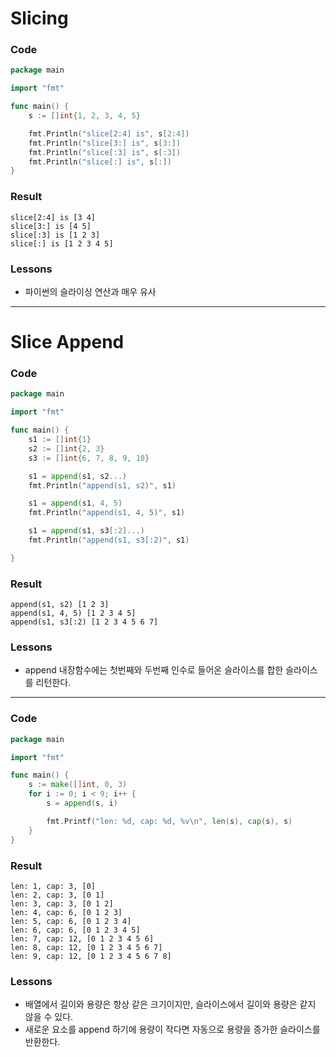 # Slicing

### Code
```go
package main

import "fmt"

func main() {
	s := []int{1, 2, 3, 4, 5}

	fmt.Println("slice[2:4] is", s[2:4])
	fmt.Println("slice[3:] is", s[3:])
	fmt.Println("slice[:3] is", s[:3])
	fmt.Println("slice[:] is", s[:])
}
```
### Result
```
slice[2:4] is [3 4]
slice[3:] is [4 5]
slice[:3] is [1 2 3]
slice[:] is [1 2 3 4 5]
```
### Lessons
- 파이썬의 슬라이싱 연산과 매우 유사

---

# Slice Append

### Code
```go
package main

import "fmt"

func main() {
	s1 := []int{1}
	s2 := []int{2, 3}
	s3 := []int{6, 7, 8, 9, 10}

	s1 = append(s1, s2...)
	fmt.Println("append(s1, s2)", s1)

	s1 = append(s1, 4, 5)
	fmt.Println("append(s1, 4, 5)", s1)

	s1 = append(s1, s3[:2]...)
	fmt.Println("append(s1, s3[:2)", s1)

}
```
### Result
```
append(s1, s2) [1 2 3]
append(s1, 4, 5) [1 2 3 4 5]
append(s1, s3[:2) [1 2 3 4 5 6 7]
```
### Lessons
- append 내장함수에는 첫번째와 두번째 인수로 들어온 슬라이스를 합한 슬라이스를 리턴한다.

---

### Code
```go
package main

import "fmt"

func main() {
	s := make([]int, 0, 3)
	for i := 0; i < 9; i++ {
		s = append(s, i)

		fmt.Printf("len: %d, cap: %d, %v\n", len(s), cap(s), s)
	}
}
```
### Result
```
len: 1, cap: 3, [0]
len: 2, cap: 3, [0 1]
len: 3, cap: 3, [0 1 2]
len: 4, cap: 6, [0 1 2 3]
len: 5, cap: 6, [0 1 2 3 4]
len: 6, cap: 6, [0 1 2 3 4 5]
len: 7, cap: 12, [0 1 2 3 4 5 6]
len: 8, cap: 12, [0 1 2 3 4 5 6 7]
len: 9, cap: 12, [0 1 2 3 4 5 6 7 8]
```
### Lessons
- 배열에서 길이와 용량은 항상 같은 크기이지만, 슬라이스에서 길이와 용량은 같지 않을 수 있다.
- 새로운 요소를 append 하기에 용량이 작다면 자동으로 용량을 증가한 슬라이스를 반환한다.

